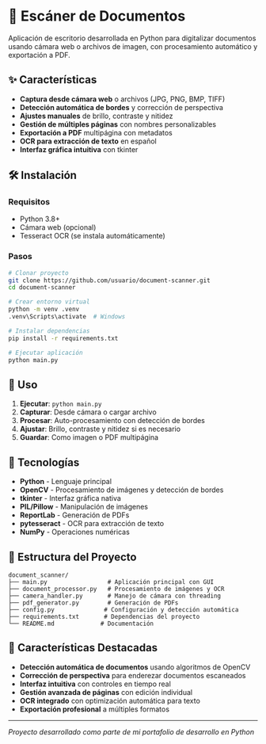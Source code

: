 # 📄 Escáner de Documentos

Aplicación de escritorio desarrollada en Python para digitalizar documentos usando cámara web o archivos de imagen, con procesamiento automático y exportación a PDF.

## ✨ Características

- **Captura desde cámara web** o archivos (JPG, PNG, BMP, TIFF)
- **Detección automática de bordes** y corrección de perspectiva
- **Ajustes manuales** de brillo, contraste y nitidez
- **Gestión de múltiples páginas** con nombres personalizables
- **Exportación a PDF** multipágina con metadatos
- **OCR para extracción de texto** en español
- **Interfaz gráfica intuitiva** con tkinter

## 🛠️ Instalación

### Requisitos
- Python 3.8+
- Cámara web (opcional)
- Tesseract OCR (se instala automáticamente)

### Pasos
```bash
# Clonar proyecto
git clone https://github.com/usuario/document-scanner.git
cd document-scanner

# Crear entorno virtual
python -m venv .venv
.venv\Scripts\activate  # Windows

# Instalar dependencias
pip install -r requirements.txt

# Ejecutar aplicación
python main.py
```

## 🚀 Uso

1. **Ejecutar**: `python main.py`
2. **Capturar**: Desde cámara o cargar archivo
3. **Procesar**: Auto-procesamiento con detección de bordes
4. **Ajustar**: Brillo, contraste y nitidez si es necesario
5. **Guardar**: Como imagen o PDF multipágina

## 🔧 Tecnologías

- **Python** - Lenguaje principal
- **OpenCV** - Procesamiento de imágenes y detección de bordes
- **tkinter** - Interfaz gráfica nativa
- **PIL/Pillow** - Manipulación de imágenes
- **ReportLab** - Generación de PDFs
- **pytesseract** - OCR para extracción de texto
- **NumPy** - Operaciones numéricas

## 📁 Estructura del Proyecto

```
document_scanner/
├── main.py                 # Aplicación principal con GUI
├── document_processor.py   # Procesamiento de imágenes y OCR
├── camera_handler.py       # Manejo de cámara con threading
├── pdf_generator.py        # Generación de PDFs
├── config.py              # Configuración y detección automática
├── requirements.txt       # Dependencias del proyecto
└── README.md             # Documentación
```

## 🎯 Características Destacadas

- **Detección automática de documentos** usando algoritmos de OpenCV
- **Corrección de perspectiva** para enderezar documentos escaneados
- **Interfaz intuitiva** con controles en tiempo real
- **Gestión avanzada de páginas** con edición individual
- **OCR integrado** con optimización automática para texto
- **Exportación profesional** a múltiples formatos

---

*Proyecto desarrollado como parte de mi portafolio de desarrollo en Python*
